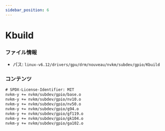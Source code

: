 ```yaml
---
sidebar_position: 6
---
```

# Kbuild

### ファイル情報

- パス: `linux-v6.12/drivers/gpu/drm/nouveau/nvkm/subdev/gpio/Kbuild`

### コンテンツ

```txt
# SPDX-License-Identifier: MIT
nvkm-y += nvkm/subdev/gpio/base.o
nvkm-y += nvkm/subdev/gpio/nv10.o
nvkm-y += nvkm/subdev/gpio/nv50.o
nvkm-y += nvkm/subdev/gpio/g94.o
nvkm-y += nvkm/subdev/gpio/gf119.o
nvkm-y += nvkm/subdev/gpio/gk104.o
nvkm-y += nvkm/subdev/gpio/ga102.o

```
